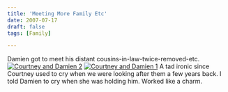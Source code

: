 ```yaml
---
title: 'Meeting More Family Etc'
date: 2007-07-17
draft: false
tags: [Family]

---
```


Damien got to meet his distant cousins-in-law-twice-removed-etc. [![Courtney and Damien 2](http://farm2.static.flickr.com/1151/829869898_7783e8b510_m.jpg)](http://www.flickr.com/photos/lemon/829869898/) [![Courtney and Damien 1](http://farm2.static.flickr.com/1110/829868786_2c354d4adb_m.jpg)](http://www.flickr.com/photos/lemon/829868786/) A tad ironic since Courtney used to cry when we were looking after them a few years back. I told Damien to cry when she was holding him. Worked like a charm.